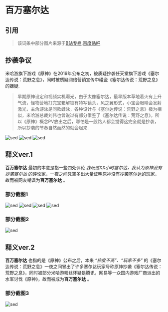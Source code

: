 # 百万塞尔达

## 引用
> 该词条中部分图片来源于[B站专栏](https://www.bilibili.com/read/cv20285655),[百度贴吧](https://tieba.baidu.com/p/6156866975)

## 抄袭争议
米哈游旗下游戏《原神》在2019年公布之初，被质疑抄袭任天堂旗下游戏《塞尔达传说：荒野之息》，同时被质疑网络营销宣传中碰瓷《塞尔达传说：荒野之息》的嫌疑.

> 早期原神设定和视频实机曝光，由于太像塞尔达，最早版本草地着火有上升气流，怪物营地打完宝箱解锁有特写镜头，风之翼形式，小宝会眼睛会发射激光，主角游泳是同款蛙泳，各种设计与《塞尔达传说：荒野之息》极为相似，米哈游总裁刘伟也曾说过有部分借鉴了《塞尔达传说：荒野之息》。所以《原神》概念PV放出之后，哪怕是一般路人都会觉得这完全就是抄袭，所以抄袭的节奏自然而然的就会起来.

![sed](./5.jpg)
![sed](./6.jpg)
![sed](./7.jpg)

## 释义ver.1
**百万塞尔达** 最初的本意是指一些四处评论 *我玩过XX小时塞尔达，我认为原神没有抄袭塞尔达* 的评论家，一夜之间凭空多出大量证明原神没有抄袭塞尔达的玩家，故而被网友嘲讽为**百万塞尔达** 。

### 部分截图1

![sed](./2.jpg)
![sed](./1.jpg)
![sed](./3.jpg)
![sed](./7.jpg)


### 部分截图2

![sed](./4.jpg)



## 释义ver.2
**百万塞尔达** 也指的是《原神》公布之后，本来 *“热度不高”、“玩家不多”* 的《塞尔达传说：荒野之息》一夜之间冒出了许多塞尔达玩家号称原神抄袭《塞尔达传说：荒野之息》，同时被部分米哈游粉丝怀疑是腾讯，网易等一众国内游戏厂商派出的水军讨伐《原神》，故而被成为**百万塞尔达** 。

### 部分截图3

![sed](./8.jpg)
